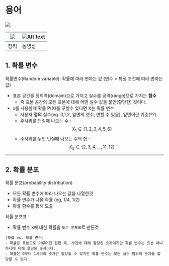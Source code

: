 # 용어

![](https://i.imgur.com/7qAV4Wh.png)

|![](https://i.imgur.com/pkyG0xQ.png)|[![Alt text](https://img.youtube.com/vi/JjX4EPhfUps/0.jpg)](https://www.youtube.com/watch?v=JjX4EPhfUps)|
|-|-|
|정리|동영상|

## 1. 확률 변수 

확률변수(Random variable): 확률에 따라 변하는 값 (변수 = 특정 조건에 따라 변하는 값)
- 표본 공간을 정의역(domain)으로 가지고 실수를 공역(range)으로 가지는 **함수**
    - 즉 표본 공간의 모든 표본에 대해 어떤 실수 값을 붙인(할당한) 것이다.
- x를 사용할때 확률 P(X)를 구할수 있다면 X는 확률 변수 
    - 사용자 **정의** 실수(eg. 0,1,2, 앞면의 갯수, 변할 수 있음), 앞면이란 기준(??)
    - 주사위를 던질때 나오는 수 : $$ X_1 \in \{1,2,3,4,5,6\} $$
    - 주사위를 두번 던질때 나오는 수의 합 : $$ X_2 \in \{2,3,4,...,11,12\} $$

---

## 2. 확률 분포 


확률 분포(probability distribution)
- 모든 확률 변수에 따라 나오는 값을 나열한것 
- 확률 변수가 나올 확률 (eg, 1/4, 1/2)
- 확률 함수를 통해 도출 

확률 분포표
- 확률 변수 x에 대한 확률을 `도수 분포표`로 만든것








```
[확률 vs. 확률 변수]
- 확률은 표본으로 이루어진 집합 즉, 사건에 대해 할당된 숫자이지만 확률 변수는 표본 하나 하나에 대해 할당된 숫자이다.
- 확률은 0부터 1사이의 숫자만 할당할 수 있지만 확률 변수는 모든 실수 범위의 숫자를 할당할 수 있다.
```


